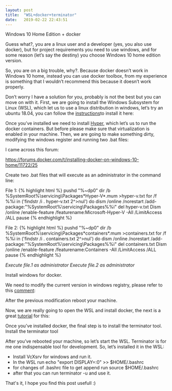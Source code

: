 ```yaml
---
layout: post
title:  "WSL+docker+terminator"
date:   2019-02-22 22:43:51
---
```


Windows 10 Home Edition +  docker

Guess what?, you are a linux user and a developer (yes, you also use docker), but for project requirements you need to use windows, and for some reason (let’s say the destiny) you choose Windows 10 home edition version. 

So, you are on a big trouble, why?. Because docker doesn’t work in Windows 10 home, instead you can use docker toolbox, from my experience is something that  I wouldn’t recommend this because it doesn’t work properly. 

Don’t worry I have a solution for you, probably is not the best but you can move on with it. First, we are going to install the Windows Subsystem for Linux (WSL), which let us to use a linux distribution in windows, let’s try an ubuntu 18.04, you can follow the <a href="https://docs.microsoft.com/en-us/windows/wsl/install-win10">instructions</a>to install it here:

Once you’ve installed we need to install <a href=”https://thenewstack.io/hyper-docker-done-right-way/”>Hyper</a>, which let’s us to run the docker containers. But before please make sure that virtualization is enabled in your machine. Then, we are going to make something dirty, modifying the windows register and running two .bat files:

I came across this forum:

https://forums.docker.com/t/installing-docker-on-windows-10-home/11722/25

Create two .bat files that will execute as an administrator in the command line: 

File 1:
{% highlight html %}
pushd "%~dp0"
dir /b %SystemRoot%\servicing\Packages\*Hyper-V*.mum >hyper-v.txt
for /f %%i in ('findstr /i . hyper-v.txt 2^>nul') do dism /online /norestart /add-package:"%SystemRoot%\servicing\Packages\%%i"
del hyper-v.txt
Dism /online /enable-feature /featurename:Microsoft-Hyper-V -All /LimitAccess /ALL
pause
{% endhighlight %}

File 2:
{% highlight html %}
pushd "%~dp0"
dir /b %SystemRoot%\servicing\Packages\*containers*.mum >containers.txt
for /f %%i in ('findstr /i . containers.txt 2^>nul') do dism /online /norestart /add-package:"%SystemRoot%\servicing\Packages\%%i"
del containers.txt
Dism /online /enable-feature /featurename:Containers -All /LimitAccess /ALL
pause
{% endhighlight %}



*Execute file.1 as administrator*
*Execute file.2 as administrator*

Install windows for docker.

We need to modify the current version in windows registry, please refer to this <a href="https://forums.docker.com/t/installing-docker-on-windows-10-home/11722/29">comment</a>:

After the previous modification reboot your machine. 

Now, we are really going to open the WSL and install docker, the next is a great <a href="https://nickjanetakis.com/blog/setting-up-docker-for-windows-and-wsl-to-work-flawlessly#install-docker-and-docker-compose-within-wsl
">tutorial</a> for this:


Once you’ve installed docker, the final step is to install the terminator tool.
Install the terminator tool

After you’ve rebooted your machine, so let’s start the WSL. Terminator is for me one indispensable tool for development. So, let’s installed it in the WSL:

- Install VcXsrv for windows and run it.
- In the WSL run  echo "export DISPLAY=:0" >> $HOME/.bashrc
- for changes of .bashrc file to get append run source $HOME/.bashrc
- after that you can run terminator -u and use it.

That's it, I hope you find this post usefull :)